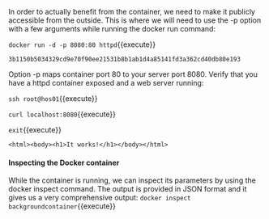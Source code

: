 
In order to actually benefit from the container, we need to make it publicly accessible from the outside. This is where we will need to use the -p option with a few arguments while running the docker run command:


`docker run -d -p 8080:80 httpd`{{execute}}

```
3b1150b5034329cd9e70f90ee21531b8b1ab1d4a85141fd3a362cd40db80e193
```

Option -p maps container port 80 to your server port 8080. Verify that you have a httpd container exposed and a web server running:

`ssh root@hos01`{{execute}}

`curl localhost:8080`{{execute}}

`exit`{{execute}}

```
<html><body><h1>It works!</h1></body></html>
```


#### Inspecting the Docker container
While the container is running, we can inspect its parameters by using the docker inspect command. The output is provided in JSON format and it gives us a very comprehensive output:
`docker inspect backgroundcontainer`{{execute}}

